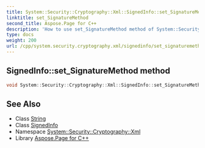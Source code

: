 ```yaml
---
title: System::Security::Cryptography::Xml::SignedInfo::set_SignatureMethod method
linktitle: set_SignatureMethod
second_title: Aspose.Page for C++
description: 'How to use set_SignatureMethod method of System::Security::Cryptography::Xml::SignedInfo class in C++.'
type: docs
weight: 200
url: /cpp/system.security.cryptography.xml/signedinfo/set_signaturemethod/
---
```

## SignedInfo::set_SignatureMethod method




```cpp
void System::Security::Cryptography::Xml::SignedInfo::set_SignatureMethod(String value)
```

## See Also

* Class [String](../../../system/string/)
* Class [SignedInfo](../)
* Namespace [System::Security::Cryptography::Xml](../../)
* Library [Aspose.Page for C++](../../../)
